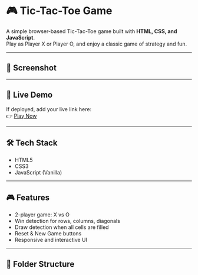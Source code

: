 # 🎮 Tic-Tac-Toe Game

A simple browser-based Tic-Tac-Toe game built with **HTML, CSS, and JavaScript**.  
Play as Player X or Player O, and enjoy a classic game of strategy and fun.

---

## 📸 Screenshot

<!-- Uncomment and replace with your screenshot image link if you have one -->
<!-- ![Tic Tac Toe Screenshot](./screenshot.png) -->

---

## 🚀 Live Demo

If deployed, add your live link here:  
👉 [Play Now](https://your-deployment-link.com)

---

## 🛠️ Tech Stack

- HTML5
- CSS3
- JavaScript (Vanilla)

---

## 🎮 Features

- 2-player game: X vs O
- Win detection for rows, columns, diagonals
- Draw detection when all cells are filled
- Reset & New Game buttons
- Responsive and interactive UI

---

## 📂 Folder Structure

